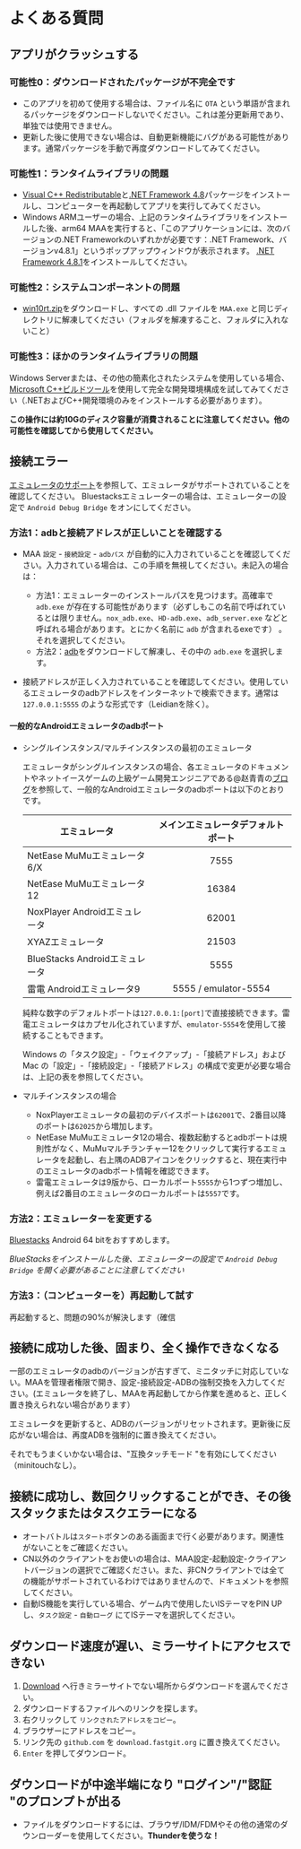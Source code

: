 # よくある質問

## アプリがクラッシュする

### 可能性0：ダウンロードされたパッケージが不完全です

- このアプリを初めて使用する場合は、ファイル名に `OTA` という単語が含まれるパッケージをダウンロードしないでください。これは差分更新用であり、単独では使用できません。
- 更新した後に使用できない場合は、自動更新機能にバグがある可能性があります。通常パッケージを手動で再度ダウンロードしてみてください。

### 可能性1：ランタイムライブラリの問題

- [Visual C++ Redistributable](https://docs.microsoft.com/ja-jp/cpp/windows/latest-supported-vc-redist?view=msvc-160#visual-studio-2015-2017-2019-and-2022)と[.NET Framework 4.8](https://dotnet.microsoft.com/ja-jp/download/dotnet-framework/net48)パッケージをインストールし、コンピューターを再起動してアプリを実行してみてください。
- Windows ARMユーザーの場合、上記のランタイムライブラリをインストールした後、arm64 MAAを実行すると、「このアプリケーションには、次のバージョンの.NET Frameworkのいずれかが必要です：.NET Framework、バージョンv4.8.1」というポップアップウィンドウが表示されます。 [.NET Framework 4.8.1](https://dotnet.microsoft.com/ja-jp/download/dotnet-framework/net481)をインストールしてください。

### 可能性2：システムコンポーネントの問題

- [win10rt.zip](https://ota.maa.plus/MaaAssistantArknights/api/binaries/win10rt.zip)をダウンロードし、すべての .dll ファイルを `MAA.exe` と同じディレクトリに解凍してください（フォルダを解凍すること、フォルダに入れないこと）

### 可能性3：ほかのランタイムライブラリの問題

Windows Serverまたは、その他の簡素化されたシステムを使用している場合、[Microsoft C++ビルドツール](https://visualstudio.microsoft.com/ja/visual-cpp-build-tools/)を使用して完全な開発環境構成を試してみてください（.NETおよびC++開発環境のみをインストールする必要があります）。<br>

**この操作には約10Gのディスク容量が消費されることに注意してください。他の可能性を確認してから使用してください。**

## 接続エラー

[エミュレータのサポート](1.3-エミュレータのサポート.md)を参照して、エミュレータがサポートされていることを確認してください。 Bluestacksエミュレーターの場合は、エミュレーターの設定で `Android Debug Bridge` をオンにしてください。

### 方法1：adbと接続アドレスが正しいことを確認する

- MAA `設定` - `接続設定` - `adbパス` が自動的に入力されていることを確認してください。入力されている場合は、この手順を無視してください。未記入の場合は：
  - 方法1：エミュレーターのインストールパスを見つけます。高確率で `adb.exe` が存在する可能性があります（必ずしもこの名前で呼ばれているとは限りません。`nox_adb.exe`、`HD-adb.exe`、`adb_server.exe` などと呼ばれる場合があります。とにかく名前に `adb` が含まれるexeです） 。それを選択してください。
  - 方法2：[adb](https://dl.google.com/android/repository/platform-tools-latest-windows.zip)をダウンロードして解凍し、その中の `adb.exe` を選択します。

- 接続アドレスが正しく入力されていることを確認してください。使用しているエミュレータのadbアドレスをインターネットで検索できます。通常は `127.0.0.1:5555` のような形式です（Leidianを除く）。

#### 一般的なAndroidエミュレータのadbポート

- シングルインスタンス/マルチインスタンスの最初のエミュレータ

  エミュレータがシングルインスタンスの場合、各エミュレータのドキュメントやネットイースゲームの上級ゲーム開発エンジニアである@赵青青の[ブログ](https://www.cnblogs.com/zhaoqingqing/p/15238464.html)を参照して、一般的なAndroidエミュレータのadbポートは以下のとおりです。

    |エミュレータ|メインエミュレータデフォルトポート|
    |-|:-:|
    |NetEase MuMuエミュレータ6/X|7555|
    |NetEase MuMuエミュレータ12|16384|
    |NoxPlayer Androidエミュレータ|62001|
    |XYAZエミュレータ|21503|
    |BlueStacks Androidエミュレータ|5555|
    |雷電 Androidエミュレータ9|5555 / emulator-5554|

    純粋な数字のデフォルトポートは`127.0.0.1:[port]`で直接接続できます。雷電エミュレータはカプセル化されていますが、`emulator-5554`を使用して接続することもできます。

    Windows の「タスク設定」-「ウェイクアップ」-「接続アドレス」および Mac の「設定」-「接続設定」-「接続アドレス」の構成で変更が必要な場合は、上記の表を参照してください。

- マルチインスタンスの場合

  - NoxPlayerエミュレータの最初のデバイスポートは`62001`で、2番目以降のポートは`62025`から増加します。
  - NetEase MuMuエミュレータ12の場合、複数起動するとadbポートは規則性がなく、MuMuマルチランチャー12をクリックして実行するエミュレータを起動し、右上隅のADBアイコンをクリックすると、現在実行中のエミュレータのadbポート情報を確認できます。
  - 雷電エミュレータは9版から、ローカルポート`5555`から1つずつ増加し、例えば2番目のエミュレータのローカルポートは`5557`です。

### 方法2：エミュレーターを変更する

[Bluestacks](https://www.bluestacks.com/download.html) Android 64 bitをおすすめします。<br>

_BlueStacksをインストールした後、エミュレーターの設定で `Android Debug Bridge` を開く必要があることに注意してください_

### 方法3：（コンピューターを）再起動して試す

再起動すると、問題の90%が解決します（確信

## 接続に成功した後、固まり、全く操作できなくなる

一部のエミュレータのadbのバージョンが古すぎて、ミニタッチに対応していない。MAAを管理者権限で開き、設定-接続設定-ADBの強制交換を入力してください。(エミュレータを終了し、MAAを再起動してから作業を進めると、正しく置き換えられない場合があります）

エミュレータを更新すると、ADBのバージョンがリセットされます。更新後に反応がない場合は、再度ADBを強制的に置き換えてください。

それでもうまくいかない場合は、"互換タッチモード "を有効にしてください（minitouchなし）。

## 接続に成功し、数回クリックすることができ、その後スタックまたはタスクエラーになる

- オートバトルは`スタート`ボタンのある画面まで行く必要があります。関連性がないことをご確認ください。
- CN以外のクライアントをお使いの場合は、MAA設定-起動設定-クライアントバージョンの選択でご確認ください。また、非CNクライアントでは全ての機能がサポートされているわけではありませんので、ドキュメントを参照してください。
- 自動IS機能を実行している場合、ゲーム内で使用したいISテーマをPIN UPし、`タスク設定` - `自動ローグ` にてISテーマを選択してください。

## ダウンロード速度が遅い、ミラーサイトにアクセスできない

1. [Download](../../README.md#Download) へ行きミラーサイトでない場所からダウンロードを選んでください。
2. ダウンロードするファイルへのリンクを探します。
3. 右クリックして `リンクされたアドレスをコピー`。
4. ブラウザーにアドレスをコピー。
5. リンク先の `github.com` を `download.fastgit.org` に置き換えてください。
6. `Enter` を押してダウンロード。

## ダウンロードが中途半端になり "ログイン"/"認証 "のプロンプトが出る

- ファイルをダウンロードするには、ブラウザ/IDM/FDMやその他の通常のダウンローダーを使用してください。**Thunderを使うな！**
